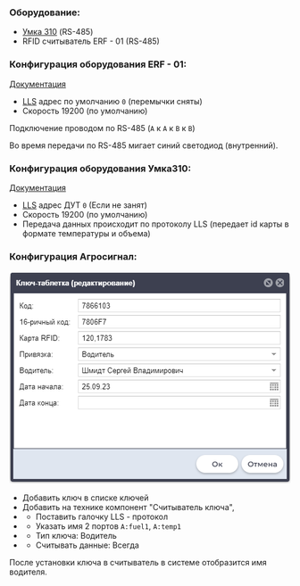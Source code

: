 
### Оборудование:
* [Умка 310](projects/device/Умка%20310.md) (RS-485)
* RFID считыватель ERF - 01 (RS-485)

### Конфигурация оборудования ERF - 01:
[Документация](https://exzotron.ru/wp-content/uploads/2016/06/ERF-01.pdf)
* [LLS](projects/info/dataFormat/LLS/LLS.md) адрес по умолчанию `0` (перемычки сняты) 
* Скорость 19200 (по умолчанию)

Подключение проводом по RS-485 (`A` к `A` к `B` к `B`)

Во время передачи по RS-485 мигает синий светодиод (внутренний).

### Конфигурация оборудования Умка310:
[Документация](https://trivi.ru/static/files/common/UMKa/rukovodstvoumka310.pdf)
* [LLS](projects/info/dataFormat/LLS/LLS.md) адрес ДУТ `0` (Если не занят)
* Скорость 19200 (по умолчанию)
* Передача данных происходит по протоколу LLS (передает id карты в формате температуры и объема)

### Конфигурация Агросигнал:
![Alt text](projects/device/RFID/image.png)

* Добавить ключ в списке ключей
* Добавить на технике компонент "Считыватель ключа", 
* * Поставить галочку LLS - протокол
* * Указать имя 2 портов `A:fuel1`, `A:temp1`
* * Тип ключа: Водитель
* * Считывать данные: Всегда

После установки ключа в считыватель в системе отобразится имя водителя. 
